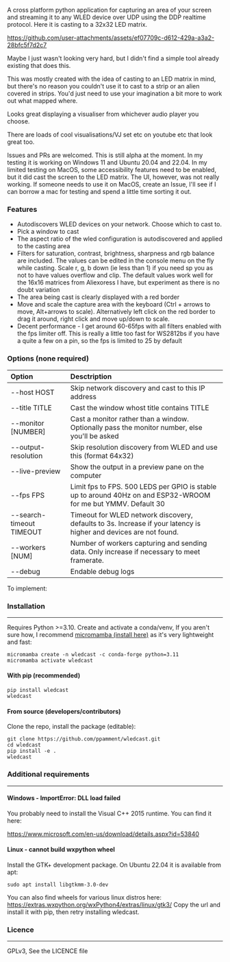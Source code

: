 A cross platform python application for capturing an area of your screen and streaming it to any WLED device over UDP using the DDP realtime protocol. Here it is casting to a 32x32 LED matrix. 



https://github.com/user-attachments/assets/ef07709c-d612-429a-a3a2-28bfc5f7d2c7




Maybe I just wasn't looking very hard, but I didn't find a simple tool already existing that does this.

This was mostly created with the idea of casting to an LED matrix in mind, but there's no reason you couldn't use it to cast to a strip or an alien covered in strips. 
You'd just need to use your imagination a bit more to work out what mapped where.

Looks great displaying a visualiser from whichever audio player you choose.

There are loads of cool visualisations/VJ set etc on youtube etc that look great too.

Issues and PRs are welcomed. This is still alpha at the moment. In my testing it is working on Windows 11 and Ubuntu 20.04 and 22.04. In my limited testing on MacOS, some accessibility features need to be enabled, but it did cast the screen to the LED matrix. The UI, however, was not really working. If someone needs to use it on MacOS, create an Issue, I'll see if I can borrow a mac for testing and spend a little time sorting it out. 

### Features
- Autodiscovers WLED devices on your network. Choose which to cast to.
- Pick a window to cast
- The aspect ratio of the wled configuration is autodiscovered and applied to the casting area
- Filters for saturation, contrast, brightness, sharpness and rgb balance are included. The values can be edited in the console menu on the fly while casting.
  Scale r, g, b down (ie less than 1) if you need sp you as not to have values overflow and clip. The default values work well for the 16x16 matrices from Aliexoress I have, but experiment as there is no doubt variation
- The area being cast is clearly displayed with a red border
- Move and scale the capture area with the keyboard  (Ctrl + arrows to move, Alt+arrows to scale). Alternatively left click on the red border to drag it around, right click and move up/down to scale.
- Decent performance - I get around 60-65fps with all filters enabled with the fps limiter off. This is really a little too fast for WS2812bs if you have a quite a few on a pin, so the fps is limited to 25 by default

### Options (none required)
| Option                   | Desctription                                                                                                      |
|:-------------------------|:------------------------------------------------------------------------------------------------------------------|
| --host HOST              | Skip network discovery and cast to this IP address                                                                |
| --title TITLE            | Cast the window whost title contains TITLE                                                                        |
| --monitor [NUMBER]       | Cast a monitor rather than a window. Optionally pass the monitor number, else you'll be asked                     |
| --output-resolution      | Skip resolution discovery from WLED and use this (format 64x32)                                                   |
| --live-preview           | Show the output in a preview pane on the computer                                                                 |
| --fps FPS                | Limit fps to FPS. 500 LEDS per GPIO is stable up to around 40Hz on and ESP32-WROOM for me but YMMV. Default 30    |
| --search-timeout TIMEOUT | Timeout for WLED network discovery, defaults to 3s. Increase if your latency is higher and devices are not found. |
| --workers [NUM]          | Number of workers capturing and sending data. Only increase if necessary to meet framerate.                       |
| --debug                  | Endable debug logs                                                                                                |

To implement:
     
### Installation
______
Requires Python >=3.10. Create and activate a conda/venv, If you aren't sure how, I recommend [micromamba (install here)](https://mamba.readthedocs.io/en/latest/installation/micromamba-installation.html)  as it's very lightweight and fast:
```shell
micromamba create -n wledcast -c conda-forge python=3.11
micromamba activate wledcast
```

#### With pip (recommended)
```shell
pip install wledcast
wledcast
```

#### From source (developers/contributors)
Clone the repo, install the package (editable):
```shell
git clone https://github.com/ppamment/wledcast.git
cd wledcast
pip install -e .
wledcast
```

### Additional requirements
______

#### Windows - ImportError: DLL load failed
You probably need to install the Visual C++ 2015 runtime. You can find it here:

https://www.microsoft.com/en-us/download/details.aspx?id=53840

#### Linux - cannot build wxpython wheel
Install the GTK+ development package. On Ubuntu 22.04 it is available from apt:
```shell
sudo apt install libgtkmm-3.0-dev
```
You can also find wheels for various linux distros here: https://extras.wxpython.org/wxPython4/extras/linux/gtk3/
Copy the url and install it with pip, then retry installing wledcast.

### Licence
______
GPLv3, See the LICENCE file
